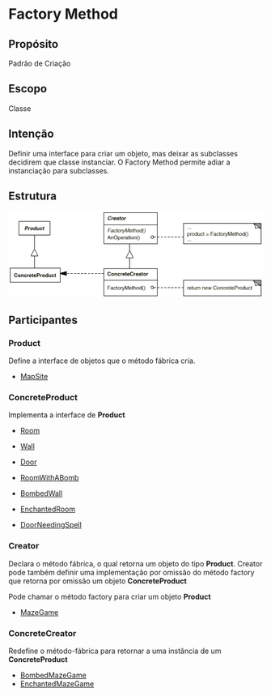 # Factory Method

## Propósito
Padrão de Criação

## Escopo
Classe

## Intenção
Definir uma interface para criar um objeto, mas deixar as subclasses decidirem que classe instanciar. O Factory Method permite adiar a instanciação para subclasses.

## Estrutura
![Factory Method](./.github/factory-method.png)

## Participantes

### Product
Define a interface de objetos que o método fábrica cria.

- [MapSite](./maze.py#ProductMapSite)

### ConcreteProduct
Implementa a interface de **Product**

- [Room](./maze.py#ConcreteProductRoom)
- [Wall](./maze.py#ConcreteProductWall)
- [Door](./maze.py#ConcreteProductDoor)

- [RoomWithABomb](./bombed_maze_game.py#ConcreteProductRoomWithABomb)
- [BombedWall](./bombed_maze_game.py#ConcreteProductBombedWall)

- [EnchantedRoom](./enchanted_maze_game.py#ConcreteProductEnchantedRoom)
- [DoorNeedingSpell](./enchanted_maze_game.py#ConcreteProductDoorNeedingSpell)

### Creator
Declara o método fábrica, o qual retorna um objeto do tipo **Product**. Creator pode também definir uma implementação por omissão do método factory que retorna por omissão um objeto **ConcreteProduct**

Pode chamar o método factory para criar um objeto **Product**

- [MazeGame](./maze_game.py#CreatorMazeGame)

### ConcreteCreator
Redefine o método-fábrica para retornar a uma instância de um **ConcreteProduct**

- [BombedMazeGame](./bombed_maze_game.py#ConcreteCreatorBombedMazeGame)
- [EnchantedMazeGame](./enchanted_maze_game.py#ConcreteCreatorEnchantedMazeGame)